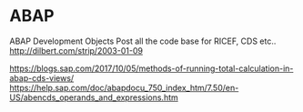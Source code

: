 # ABAP
ABAP Development Objects
Post all the code base for RICEF, CDS etc..
http://dilbert.com/strip/2003-01-09

https://blogs.sap.com/2017/10/05/methods-of-running-total-calculation-in-abap-cds-views/
https://help.sap.com/doc/abapdocu_750_index_htm/7.50/en-US/abencds_operands_and_expressions.htm
